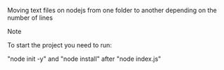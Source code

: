 Moving text files on nodejs from one folder to another depending on the number of lines

> [!NOTE]
> To start the project you need to run:
>
> "node init -y" and "node install"
after "node index.js"
